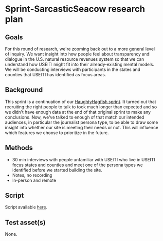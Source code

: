 # Sprint-SarcasticSeacow research plan

## Goals
For this round of research, we're zooming back out to a more general level of inquiry. We want insight into how people feel about transparency and dialogue in the U.S. natural resource revenues system so that we can understand how USEITI might fit into their already-existing mental models. We will be conducting interviews with participants in the states and counties that USEITI has identified as focus areas.


## Background

This sprint is a continuation of our [HaughtyHagfish sprint]((https://github.com/18F/doi-extractives-data/blob/research/research/sprint-hautyhagfish/sprint-hautyhagfish_research-plan.md)). It turned out that recruiting the right people to talk to took much longer than expected and so we didn't have enough data at the end of that original sprint to make any conclusions. Now, we've talked to enough of that match our intended audiences, in particular the journalist persona type, to be able to draw some insight into whether our site is meeting their needs or not. This will influence which features we choose to prioritize in the future.


## Methods
* 30 min interviews with people unfamiliar with USEITI who live in USEITI focus states and counties and meet one of the persona types we identified before we started building the site.
* Notes, no recording
* In-person and remote


## Script

Script available [here](https://github.com/18F/doi-extractives-data/blob/research/research/sprint-hautyhagfish/sprint-hautyhagfish_interview-script.md).


## Test asset(s)

None.
